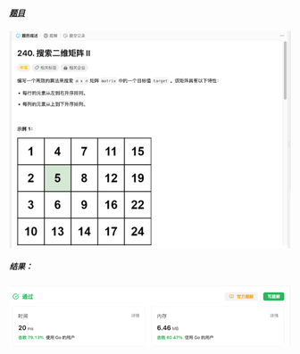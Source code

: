 ##### [题目](https://leetcode.cn/problems/search-a-2d-matrix-ii/?envType=study-plan-v2&envId=top-100-liked)
![pic](img.png)
##### 结果：
![pic](result.png)